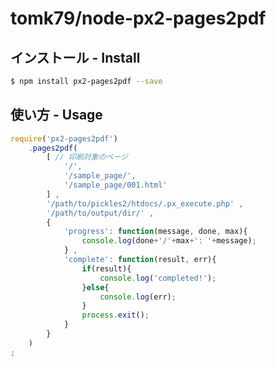 # tomk79/node-px2-pages2pdf


## インストール - Install

```bash
$ npm install px2-pages2pdf --save
```


## 使い方 - Usage

```js
require('px2-pages2pdf')
	.pages2pdf(
		[ // 印刷対象のページ
			'/',
			'/sample_page/',
			'/sample_page/001.html'
		] ,
		'/path/to/pickles2/htdocs/.px_execute.php' ,
		'/path/to/output/dir/' ,
		{
			'progress': function(message, done, max){
				console.log(done+'/'+max+': '+message);
			} ,
			'complete': function(result, err){
				if(result){
					console.log('completed!');
				}else{
					console.log(err);
				}
				process.exit();
			}
		}
	)
;

```

